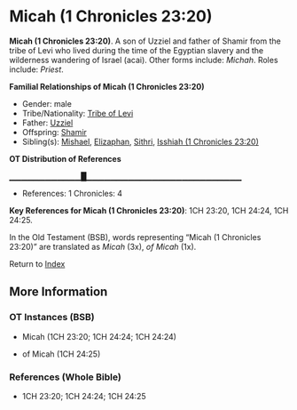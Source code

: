 # Micah (1 Chronicles 23:20)
**Micah (1 Chronicles 23:20)**. 
A son of Uzziel and father of Shamir from the tribe of Levi who lived during the time of the Egyptian slavery and the wilderness wandering of Israel (acai). 
Other forms include: 
*Michah*. 
Roles include: 
_Priest_. 




**Familial Relationships of Micah (1 Chronicles 23:20)**


* Gender: male
* Tribe/Nationality: [Tribe of Levi](../../../groups/md/acai/Levi.md)
* Father: [Uzziel](Uzziel.md)
* Offspring: [Shamir](Shamir.md)
* Sibling(s): [Mishael](Mishael.md), [Elizaphan](Elizaphan.md), [Sithri](Sithri.md), [Isshiah (1 Chronicles 23:20)](Isshiah.3.md)


**OT Distribution of References**

▁▁▁▁▁▁▁▁▁▁▁▁█▁▁▁▁▁▁▁▁▁▁▁▁▁▁▁▁▁▁▁▁▁▁▁▁▁▁
* References: 1 Chronicles: 4



**Key References for Micah (1 Chronicles 23:20)**: 
1CH 23:20, 1CH 24:24, 1CH 24:25. 


In the Old Testament (BSB), words representing “Micah (1 Chronicles 23:20)” are translated as 
*Micah* (3x), *of Micah* (1x). 




Return to [Index](00-Index.md)

## More Information

### OT Instances (BSB)

* Micah (1CH 23:20; 1CH 24:24; 1CH 24:24)

* of Micah (1CH 24:25)



### References (Whole Bible)

* 1CH 23:20; 1CH 24:24; 1CH 24:25



